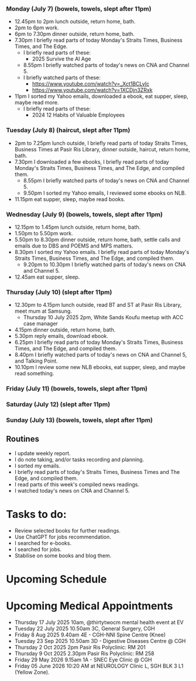 ### Monday (July 7) (bowels, towels, slept after 11pm)
- 12.45pm to 2pm lunch outside, return home, bath.
- 2pm to 6pm work.
- 6pm to 7.30pm dinner outside, return home, bath.
- 7.30pm I briefly read parts of today Monday's Straits Times, Business Times, and The Edge.
    - I briefly read parts of these:
        - 2025 Survive the AI Age
    - 8.55pm I briefly watched parts of today's news on CNA and Channel 5.
    - I briefly watched parts of these:
        - https://www.youtube.com/watch?v=_Xct1BCLylc
        - https://www.youtube.com/watch?v=1XCDjn3ZRxk
- 11pm I sorted my Yahoo emails, downloaded a ebook, eat supper, sleep, maybe read more.
    - I briefly read parts of these:
        - 2024 12 Habits of Valuable Employees

### Tuesday (July 8) (haircut, slept after 11pm)
- 2pm to 7.25pm lunch outside, I briefly read parts of today Straits Times, Business Times at Pasir Ris Library, dinner outside, haircut, return home, bath.
- 7.30pm I downloaded a few ebooks, I briefly read parts of today Monday's Straits Times, Business Times, and The Edge, and compiled them.
    - 8.55pm I briefly watched parts of today's news on CNA and Channel 5.
    - 9.50pm I sorted my Yahoo emails, I reviewed some ebooks on NLB.
- 11.15pm eat supper, sleep, maybe read books.

### Wednesday (July 9) (bowels, towels, slept after 11pm)
- 12.15pm to 1.45pm lunch outside, return home, bath.
- 1.50pm to 5.50pm work.
- 5.50pm to 8.30pm dinner outside, return home, bath, settle calls and emails due to DBS and POEMS and MPS matters.
- 8.30pm I sorted my Yahoo emails.  I briefly read parts of today Monday's Straits Times, Business Times, and The Edge, and compiled them.
    - 9.20pm to 10.30pm I briefly watched parts of today's news on CNA and Channel 5.
- 12.45am eat supper, sleep.

### Thursday (July 10) (slept after 11pm)
- 12.30pm to 4.15pm lunch outside, read BT and ST at Pasir Ris Library, meet mum at Samsung.
    - Thursday 10 July 2025 2pm, White Sands Koufu meetup with ACC case manager
- 4.15pm dinner outside, return home, bath.
- 5.30pm reply emails, download ebook.
- 6.25pm I briefly read parts of today Monday's Straits Times, Business Times, and The Edge, and compiled them.
- 8.40pm I briefly watched parts of today's news on CNA and Channel 5, and Talking Point.
- 10.10pm I review some new NLB ebooks, eat supper, sleep, and maybe read something.

### Friday (July 11) (bowels, towels, slept after 11pm)


### Saturday (July 12) (slept after 11pm)


### Sunday (July 13) (bowels, towels, slept after 11pm)




## Routines
- I update weekly report.
- I do note taking, and/or tasks recording and planning.
- I sorted my emails.
- I briefly read parts of today's Straits Times, Business Times and The Edge, and compiled them.
- I read parts of this week's compiled news readings.
- I watched today's news on CNA and Channel 5.

# Tasks to do:
- Review selected books for further readings.
- Use ChatGPT for jobs recommendation.
- I searched for e-books.
- I searched for jobs.
- Stabilise on some books and blog them.

# Upcoming Schedule

# Upcoming Medical Appointments
- Thursday 17 July 2025 10am, @thirtytwocm mental health event at EV
- Tuesday 22 July 2025 10.50am 3C, General Surgery, CGH
- Friday 8 Aug 2025 9.40am 4E - CGH-NNI Spine Centre (Knee)
- Tuesday 23 Sep 2025 10.50am 3D - Digestive Diseases Centre @ CGH
- Thursday 2 Oct 2025 2pm Pasir Ris Polyclinic: RM 201
- Thursday 9 Oct 2025 2.30pm Pasir Ris Polyclinic: RM 258
- Friday 29 May 2026 9.15am 1A - SNEC Eye Clinic @ CGH
- Friday 05 June 2026 10:20 AM at NEUROLOGY Clinic L, SGH BLK 3 L1 (Yellow Zone).
